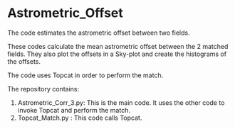 # Astrometric_Offset
The code estimates the astrometric offset between two fields.

These codes calculate the mean astrometric offset
between the 2 matched fields. They also plot the
offsets in a Sky-plot and create the histograms
of the offsets. 

The code uses Topcat in order to perform the match.

The repository contains:
1) Astrometric_Corr_3.py: This is the main code.
                          It uses the other code to
                          invoke Topcat and perform the match.
2) Topcat_Match.py      : This code calls Topcat.
